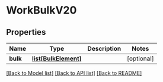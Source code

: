 # WorkBulkV20

## Properties
Name | Type | Description | Notes
------------ | ------------- | ------------- | -------------
**bulk** | [**list[BulkElement]**](BulkElement.md) |  | [optional] 

[[Back to Model list]](../README.md#documentation-for-models) [[Back to API list]](../README.md#documentation-for-api-endpoints) [[Back to README]](../README.md)


